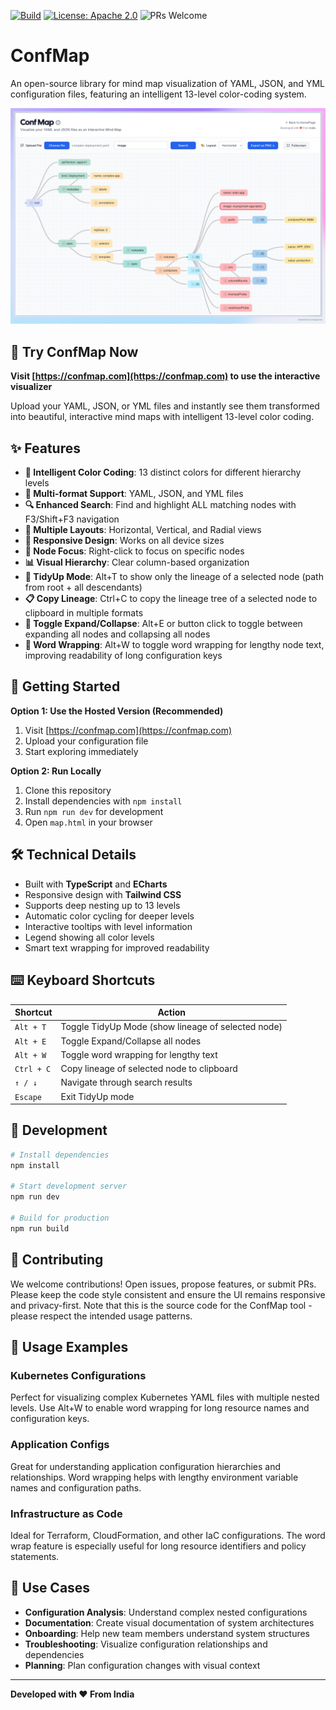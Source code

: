 [![Build](https://img.shields.io/badge/build-passing-brightgreen)](#)
[![License: Apache 2.0](https://img.shields.io/badge/License-Apache%202.0-blue.svg)](LICENSE)
![PRs Welcome](https://img.shields.io/badge/PRs-welcome-brightgreen)

# ConfMap

An open-source library for mind map visualization of YAML, JSON, and YML configuration files, featuring an intelligent 13-level color-coding system.

[![Watch the Demo](confmap-demo.png)](https://youtu.be/kYD43daiwp4)

## 🚀 Try ConfMap Now
**Visit [https://confmap.com](https://confmap.com) to use the interactive visualizer**

Upload your YAML, JSON, or YML files and instantly see them transformed into beautiful, interactive mind maps with intelligent 13-level color coding.

## ✨ Features

- **🎨 Intelligent Color Coding**: 13 distinct colors for different hierarchy levels
- **📁 Multi-format Support**: YAML, JSON, and YML files
- **🔍 Enhanced Search**: Find and highlight ALL matching nodes with F3/Shift+F3 navigation
- **🎯 Multiple Layouts**: Horizontal, Vertical, and Radial views
- **📱 Responsive Design**: Works on all device sizes
- **🎯 Node Focus**: Right-click to focus on specific nodes
- **📊 Visual Hierarchy**: Clear column-based organization
- **🧹 TidyUp Mode**: Alt+T to show only the lineage of a selected node (path from root + all descendants)
- **📋 Copy Lineage**: Ctrl+C to copy the lineage tree of a selected node to clipboard in multiple formats
- **📂 Toggle Expand/Collapse**: Alt+E or button click to toggle between expanding all nodes and collapsing all nodes
- **📝 Word Wrapping**: Alt+W to toggle word wrapping for lengthy node text, improving readability of long configuration keys


## 🚀 Getting Started

**Option 1: Use the Hosted Version (Recommended)**
1. Visit [https://confmap.com](https://confmap.com)
2. Upload your configuration file
3. Start exploring immediately

**Option 2: Run Locally**
1. Clone this repository
2. Install dependencies with `npm install`
3. Run `npm run dev` for development
4. Open `map.html` in your browser


## 🛠️ Technical Details

- Built with **TypeScript** and **ECharts**
- Responsive design with **Tailwind CSS**
- Supports deep nesting up to 13 levels
- Automatic color cycling for deeper levels
- Interactive tooltips with level information
- Legend showing all color levels
- Smart text wrapping for improved readability

## ⌨️ Keyboard Shortcuts

| Shortcut | Action |
|----------|--------|
| `Alt + T` | Toggle TidyUp Mode (show lineage of selected node) |
| `Alt + E` | Toggle Expand/Collapse all nodes |
| `Alt + W` | Toggle word wrapping for lengthy text |
| `Ctrl + C` | Copy lineage of selected node to clipboard |
| `↑ / ↓` | Navigate through search results |
| `Escape` | Exit TidyUp mode |

## 🔧 Development

```bash
# Install dependencies
npm install

# Start development server
npm run dev

# Build for production
npm run build
```




## 🤝 Contributing

We welcome contributions! Open issues, propose features, or submit PRs. Please keep the code style consistent and ensure the UI remains responsive and privacy-first. Note that this is the source code for the ConfMap tool - please respect the intended usage patterns.

## 📱 Usage Examples

### Kubernetes Configurations
Perfect for visualizing complex Kubernetes YAML files with multiple nested levels. Use Alt+W to enable word wrapping for long resource names and configuration keys.

### Application Configs
Great for understanding application configuration hierarchies and relationships. Word wrapping helps with lengthy environment variable names and configuration paths.

### Infrastructure as Code
Ideal for Terraform, CloudFormation, and other IaC configurations. The word wrap feature is especially useful for long resource identifiers and policy statements.


## 🎯 Use Cases

- **Configuration Analysis**: Understand complex nested configurations
- **Documentation**: Create visual documentation of system architectures
- **Onboarding**: Help new team members understand system structures
- **Troubleshooting**: Visualize configuration relationships and dependencies
- **Planning**: Plan configuration changes with visual context

---

**Developed with ❤️ From India**
